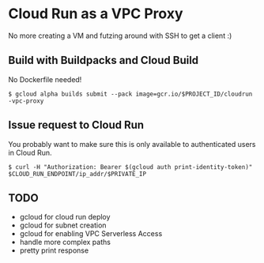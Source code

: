 # Cloud Run as a VPC Proxy

No more creating a VM and futzing around with SSH to get a client :)

## Build with Buildpacks and Cloud Build

No Dockerfile needed!

```
$ gcloud alpha builds submit --pack image=gcr.io/$PROJECT_ID/cloudrun
-vpc-proxy
```
## Issue request to Cloud Run

You probably want to make sure this is only available to authenticated users in Cloud Run.

```
$ curl -H "Authorization: Bearer $(gcloud auth print-identity-token)" $CLOUD_RUN_ENDPOINT/ip_addr/$PRIVATE_IP
```

## TODO

- gcloud for cloud run deploy
- gcloud for subnet creation
- gcloud for enabling VPC Serverless Access
- handle more complex paths
- pretty print response